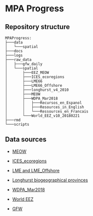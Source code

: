 # MPA Progress

## Repository structure

```
MPAProgress:
├───data
│   └───spatial
├───docs
├───logs
├───raw_data
│   ├───gfw_daily
│   └───spatial
│       ├───EEZ_MEOW
│       ├───ICES_ecoregions
│       ├───LME66
│       ├───LME66_Offshore
│       ├───longhurst_v4_2010
│       ├───MEOW
│       ├───WDPA_Mar2018
│       │   ├───Recursos_en_Espanol
│       │   ├───Resources_in_English
│       │   └───Ressources_en_Francais
│       └───World_EEZ_v10_20180221
├───rmd
└───scripts
```

## Data sources

- [MEOW](https://www.worldwildlife.org/publications/marine-ecoregions-of-the-world-a-bioregionalization-of-coastal-and-shelf-areas)

- [ICES_ecoregions](http://gis.ices.dk/shapefiles/ICES_ecoregions.zip)

- [LME and LME_Offshore](http://www.lme.noaa.gov/index.php?option=com_content&view=category&layout=blog&id=48&Itemid=268)

- [Longhurst biogeographical provinces](http://www.marineregions.org/downloads.php)

- [WDPA_Mar2018](https://www.protectedplanet.net/marine)

- [World EEZ](http://www.marineregions.org/downloads.php)

- [GFW](https://globalfishingwatch.force.com/gfw/s/data-download)